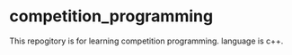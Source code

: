 # competition_programming

This repogitory is for learning competition programming.
language is c++.
